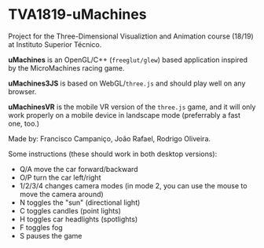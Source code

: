 # TVA1819-uMachines
Project for the Three-Dimensional Visualiztion and Animation course (18/19) at Instituto Superior Técnico.

**uMachines** is an OpenGL/C++ (`freeglut/glew`) based application inspired by the MicroMachines racing game.

**uMachines3JS** is based on WebGL/`three.js` and should play well on any browser.

**uMachinesVR** is the mobile VR version of the `three.js` game, and it will only work properly on a mobile device in landscape mode (preferrably a fast one, too.)

Made by: Francisco Campaniço, João Rafael, Rodrigo Oliveira.

Some instructions (these should work in both desktop versions):

* Q/A move the car forward/backward
* O/P turn the car left/right
* 1/2/3/4 changes camera modes (in mode 2, you can use the mouse to move the camera around)
* N toggles the "sun" (directional light)
* C toggles candles (point lights)
* H toggles car headlights (spotlights)
* F toggles fog
* S pauses the game
